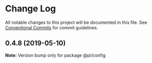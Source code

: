 # Change Log

All notable changes to this project will be documented in this file.
See [Conventional Commits](https://conventionalcommits.org) for commit guidelines.

## 0.4.8 (2019-05-10)

**Note:** Version bump only for package @pi/config
